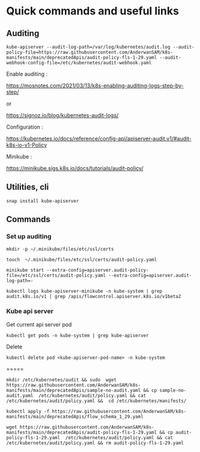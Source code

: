 # Quick commands and useful links 

## Auditing 

```
kube-apiserver --audit-log-path=/var/log/kubernetes/audit.log --audit-policy-file=https://raw.githubusercontent.com/AnderwanSAM/k8s-manifests/main/deprecatedApis/audit-policy-fls-1-29.yaml --audit-webhook-config-file=/etc/kubernetes/audit-webhook.yaml
```

Enable auditing : 

https://mosnotes.com/2021/03/13/k8s-enabling-auditing-logs-step-by-step/ 
 
 or
 
 https://signoz.io/blog/kubernetes-audit-logs/

Configuration : 

https://kubernetes.io/docs/reference/config-api/apiserver-audit.v1/#audit-k8s-io-v1-Policy

Minikube : 

https://minikube.sigs.k8s.io/docs/tutorials/audit-policy/

## Utilities, cli 

```
snap install kube-apiserver
```

## Commands 

### Set up auditing 

```
mkdir -p ~/.minikube/files/etc/ssl/certs
```

```
touch  ~/.minikube/files/etc/ssl/certs/audit-policy.yaml
```

```
minikube start --extra-config=apiserver.audit-policy-file=/etc/ssl/certs/audit-policy.yaml --extra-config=apiserver.audit-log-path=-
```

```
kubectl logs kube-apiserver-minikube -n kube-system | grep audit.k8s.io/v1 | grep /apis/flowcontrol.apiserver.k8s.io/v1beta2 
```

### Kube api server 

Get current api server pod 

```
kubectl get pods -n kube-system | grep kube-apiserver
```

Delete 
```
kubectl delete pod <kube-apiserver-pod-name> -n kube-system

```


=====


```
mkdir /etc/kubernetes/audit && sudo  wget https://raw.githubusercontent.com/AnderwanSAM/k8s-manifests/main/deprecatedApis/sample-no-audit.yaml && cp sample-no-audit.yaml  /etc/kubernetes/audit/policy.yaml && cat /etc/kubernetes/audit/policy.yaml &&  cd /etc/kubernetes/manifests/
```

```
kubectl apply -f https://raw.githubusercontent.com/AnderwanSAM/k8s-manifests/main/deprecatedApis/flow_schema_1_29.yaml
```

```
wget https://raw.githubusercontent.com/AnderwanSAM/k8s-manifests/main/deprecatedApis/audit-policy-fls-1-29.yaml && cp audit-policy-fls-1-29.yaml  /etc/kubernetes/audit/policy.yaml && cat /etc/kubernetes/audit/policy.yaml && rm audit-policy-fls-1-29.yaml
```
